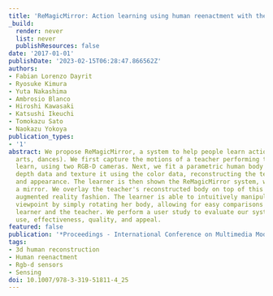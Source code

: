 ```yaml
---
title: 'ReMagicMirror: Action learning using human reenactment with the mirror metaphor'
_build:
  render: never
  list: never
  publishResources: false
date: '2017-01-01'
publishDate: '2023-02-15T06:28:47.866562Z'
authors:
- Fabian Lorenzo Dayrit
- Ryosuke Kimura
- Yuta Nakashima
- Ambrosio Blanco
- Hiroshi Kawasaki
- Katsushi Ikeuchi
- Tomokazu Sato
- Naokazu Yokoya
publication_types:
- '1'
abstract: We propose ReMagicMirror, a system to help people learn actions (e.g., martial
  arts, dances). We first capture the motions of a teacher performing the action to
  learn, using two RGB-D cameras. Next, we fit a parametric human body model to the
  depth data and texture it using the color data, reconstructing the teacher's motion
  and appearance. The learner is then shown the ReMagicMirror system, which acts as
  a mirror. We overlay the teacher's reconstructed body on top of this mirror in an
  augmented reality fashion. The learner is able to intuitively manipulate the reconstruction's
  viewpoint by simply rotating her body, allowing for easy comparisons between the
  learner and the teacher. We perform a user study to evaluate our system's ease of
  use, effectiveness, quality, and appeal.
featured: false
publication: '*Proceedings - International Conference on Multimedia Modeling (MMM)*'
tags:
- 3d human reconstruction
- Human reenactment
- Rgb-d sensors
- Sensing
doi: 10.1007/978-3-319-51811-4_25
---
```


